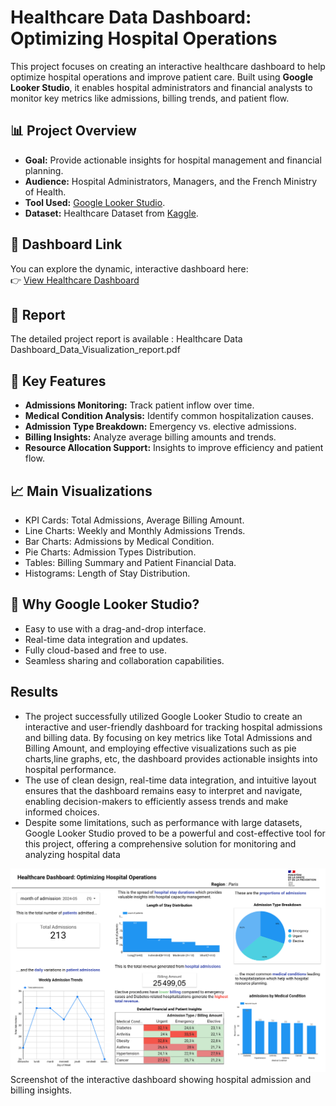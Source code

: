 # Healthcare Data Dashboard: Optimizing Hospital Operations

This project focuses on creating an interactive healthcare dashboard to help optimize hospital operations and improve patient care. Built using **Google Looker Studio**, it enables hospital administrators and financial analysts to monitor key metrics like admissions, billing trends, and patient flow.

## 📊 Project Overview
- **Goal:** Provide actionable insights for hospital management and financial planning.
- **Audience:** Hospital Administrators, Managers, and the French Ministry of Health.
- **Tool Used:** [Google Looker Studio](https://lookerstudio.google.com/).
- **Dataset:** Healthcare Dataset from [Kaggle](https://www.kaggle.com/datasets/prasad22/healthcare-dataset).

## 🔗 Dashboard Link
You can explore the dynamic, interactive dashboard here:  
👉 [View Healthcare Dashboard](https://lookerstudio.google.com/reporting/9a0bdf1a-abbf-4f59-8d18-654f343e6ea2)

## 📑 Report
The detailed project report is available : Healthcare Data Dashboard_Data_Visualization_report.pdf

## 🎯 Key Features
- **Admissions Monitoring:** Track patient inflow over time.
- **Medical Condition Analysis:** Identify common hospitalization causes.
- **Admission Type Breakdown:** Emergency vs. elective admissions.
- **Billing Insights:** Analyze average billing amounts and trends.
- **Resource Allocation Support:** Insights to improve efficiency and patient flow.

## 📈 Main Visualizations
- KPI Cards: Total Admissions, Average Billing Amount.
- Line Charts: Weekly and Monthly Admissions Trends.
- Bar Charts: Admissions by Medical Condition.
- Pie Charts: Admission Types Distribution.
- Tables: Billing Summary and Patient Financial Data.
- Histograms: Length of Stay Distribution.

## 🚀 Why Google Looker Studio?
- Easy to use with a drag-and-drop interface.
- Real-time data integration and updates.
- Fully cloud-based and free to use.
- Seamless sharing and collaboration capabilities.

## Results 
- The project successfully utilized Google Looker Studio to create an interactive and user-friendly dashboard for tracking hospital admissions and billing data. By focusing on key metrics like Total Admissions and Billing Amount, and employing effective visualizations such as pie charts,line graphs, etc, the dashboard provides actionable insights into hospital performance.
- The use of clean design, real-time data integration, and intuitive layout ensures that the dashboard remains easy to interpret and navigate, enabling decision-makers to efficiently assess trends and make informed choices.
- Despite some limitations, such as performance with large datasets, Google Looker Studio proved to be a powerful and cost-effective tool for this project, offering a comprehensive solution for monitoring and
analyzing hospital data

![Healthcare Dashboard Screenshot](./dashboard_screenshot.png)
Screenshot of the interactive dashboard showing hospital admission and billing insights.

